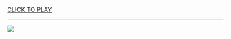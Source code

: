 
<a href="https://premium76.site?title=farming_games_unblocked_games&ref=13M">CLICK TO PLAY</a></h3>
<hr>

<a href="https://premium76.site?title=farming_games_unblocked_games&ref=13M"><img src="https://clearcache.store/games.png"></a>


